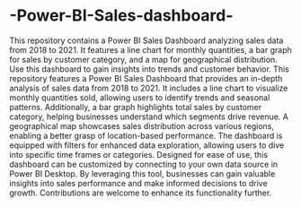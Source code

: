 # -Power-BI-Sales-dashboard-
This repository contains a Power BI Sales Dashboard analyzing sales data from 2018 to 2021. It features a line chart for monthly quantities, a bar graph for sales by customer category, and a map for geographical distribution. Use this dashboard to gain insights into trends and customer behavior. 
This repository features a Power BI Sales Dashboard that provides an in-depth analysis of sales data from 2018 to 2021. It includes a line chart to visualize monthly quantities sold, allowing users to identify trends and seasonal patterns. Additionally, a bar graph highlights total sales by customer category, helping businesses understand which segments drive revenue. A geographical map showcases sales distribution across various regions, enabling a better grasp of location-based performance. The dashboard is equipped with filters for enhanced data exploration, allowing users to dive into specific time frames or categories. Designed for ease of use, this dashboard can be customized by connecting to your own data source in Power BI Desktop. By leveraging this tool, businesses can gain valuable insights into sales performance and make informed decisions to drive growth. Contributions are welcome to enhance its functionality further.
